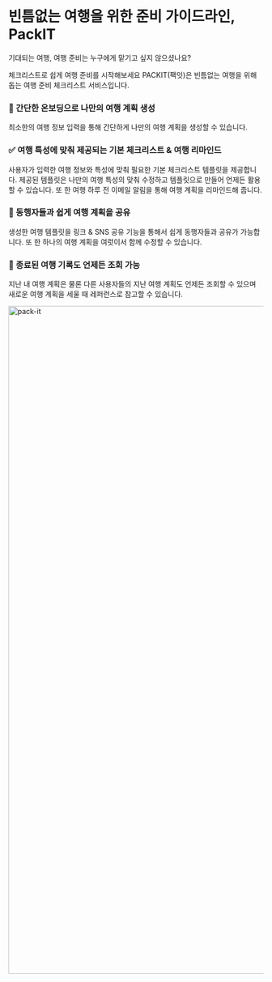 # 빈틈없는 여행을 위한 준비 가이드라인, PackIT

기대되는 여행,
여행 준비는 누구에게 맡기고 싶지 않으셨나요?

체크리스트로 쉽게 여행 준비를 시작해보세요
PACKIT(팩잇)은 빈틈없는 여행을 위해 돕는 여행 준비 체크리스트 서비스입니다.

### 🛫 간단한 온보딩으로 나만의 여행 계획 생성
최소한의 여행 정보 입력을 통해 간단하게 나만의 여행 계획을 생성할 수 있습니다.

### ✅ 여행 특성에 맞춰 제공되는 기본 체크리스트 & 여행 리마인드
사용자가 입력한 여행 정보와 특성에 맞춰 필요한 기본 체크리스트 템플릿을 제공합니다. 제공된 템플릿은 나만의 여행 특성의 맞춰 수정하고 템플릿으로 만들어 언제든 활용할 수 있습니다. 또 한 여행 하루 전 이메일 알림을 통해 여행 계획을 리마인드해 줍니다.

### 👫 동행자들과 쉽게 여행 계획을 공유
생성한 여행 템플릿을 링크 & SNS 공유 기능을 통해서 쉽게 동행자들과 공유가 가능합니다. 또 한 하나의 여행 계획을 여럿이서 함께 수정할 수 있습니다.

### 📁 종료된 여행 기록도 언제든 조회 가능
지난 내 여행 계획은 물론 다른 사용자들의 지난 여행 계획도 언제든 조회할 수 있으며 새로운 여행 계획을 세울 때 레퍼런스로 참고할 수 있습니다.


<img width="1320" alt="pack-it" src="https://github.com/dnd-side-project/dnd-9th-8-backend/assets/104609807/98ab739f-d344-422b-904a-be0aa2b68a3c">
